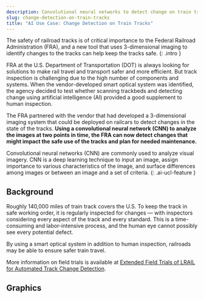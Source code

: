 ```yaml
---
description: Convolutional neural networks to detect change on train tracks
slug: change-detection-on-train-tracks
title: "AI Use Case: Change Detection on Train Tracks"
---
```

The safety of railroad tracks is of critical importance to the Federal Railroad Administration (FRA), and a new tool that uses 3-dimensional imaging to identify changes to the tracks can help keep the tracks safe.
{: .intro }

FRA at the U.S. Department of Transportation (DOT) is always looking for solutions to make rail travel and transport safer and more efficient. But track inspection is challenging due to the high number of components and systems. When the vendor-developed smart optical system was identified, the agency decided to test whether scanning trackbeds and detecting change using artificial intelligence (AI) provided a good supplement to human inspection.

The FRA partnered with the vendor that had developed a 3-dimensional imaging system that could be deployed on railcars to detect changes in the state of the tracks. **Using a convolutional neural network (CNN) to analyze the images at two points in time, the FRA can now detect changes that might impact the safe use of the tracks and plan for needed maintenance.**

Convolutional neural networks (CNN) are commonly used to analyze visual imagery. CNN is a deep learning technique to input an image, assign importance to various characteristics of the image, and surface differences among images or between an image and a set of criteria.
{: .ai-ucl-feature }

## Background
Roughly 140,000 miles of train track covers the U.S. To keep the track in safe working order, it is regularly inspected for changes — with inspectors considering every aspect of the track and every standard. This is a time-consuming and labor-intensive process, and the human eye cannot possibly see every potential defect. 

By using a smart optical system in addition to human inspection, railroads may be able to ensure safer train travel. 

More information on field trials is available at [Extended Field Trials of LRAIL for Automated Track Change Detection](https://railroads.dot.gov/elibrary/extended-field-trials-lrail-automated-track-change-detection).

## Graphics









